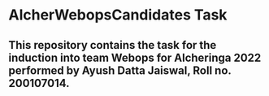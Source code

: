 # AlcherWebopsCandidates Task

## This repository contains the task for the induction into team Webops for Alcheringa 2022 performed by Ayush Datta Jaiswal, Roll no. 200107014.
